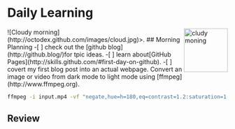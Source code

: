 # Daily Learning
<img alt="cludy moning" src="https://octodex.github.com/images/cloud.jpg" width="100" align="right">
![Cloudy morning] (http://octodex.github.com/images/cloud.jpg)>.
## Morning Planning
-[ ] check out the [github blog](http://github.blog/)for tpic ideas.
-[ ] learn about[GitHub Pages](http://skills.github.com/#first-day-on-github).
-[ ] covert my first blog post into an actual webpage.
Convert an image or video from dark mode to light mode using [ffmpeg](http://www.ffmpeg.org).

```bash
ffmpeg -i input.mp4 -vf "negate,hue=h=180,eq=contrast=1.2:saturation=1.1output.mp4
```
## Review
